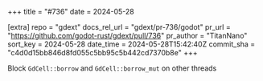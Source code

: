 +++
title = "#736"
date = 2024-05-28

[extra]
repo = "gdext"
docs_rel_url = "gdext/pr-736/godot"
pr_url = "https://github.com/godot-rust/gdext/pull/736"
pr_author = "TitanNano"
sort_key = 2024-05-28
date_time = 2024-05-28T15:42:40Z
commit_sha = "c4d0d15bb846d8fd055c5bb95c5b442cd7370b8e"
+++

Block `GdCell::borrow` and `GdCell::borrow_mut` on other threads

